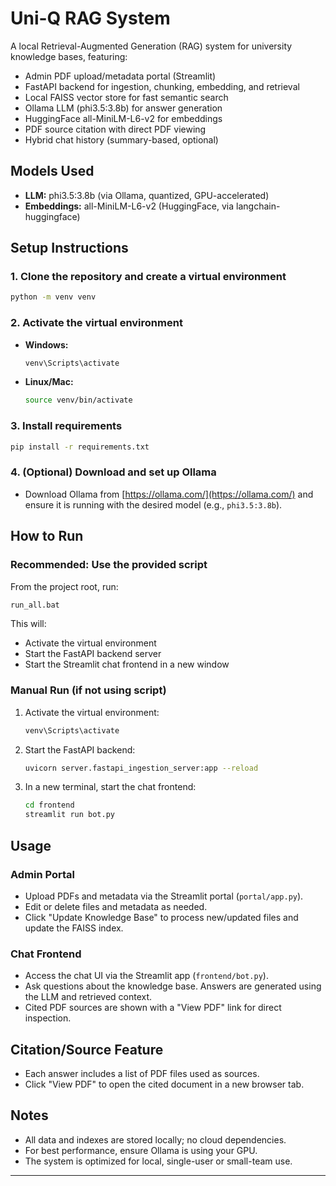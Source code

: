 # Uni-Q RAG System

A local Retrieval-Augmented Generation (RAG) system for university knowledge bases, featuring:
- Admin PDF upload/metadata portal (Streamlit)
- FastAPI backend for ingestion, chunking, embedding, and retrieval
- Local FAISS vector store for fast semantic search
- Ollama LLM (phi3.5:3.8b) for answer generation
- HuggingFace all-MiniLM-L6-v2 for embeddings
- PDF source citation with direct PDF viewing
- Hybrid chat history (summary-based, optional)

## Models Used
- **LLM:** phi3.5:3.8b (via Ollama, quantized, GPU-accelerated)
- **Embeddings:** all-MiniLM-L6-v2 (HuggingFace, via langchain-huggingface)


## Setup Instructions

### 1. Clone the repository and create a virtual environment
```sh
python -m venv venv
```

### 2. Activate the virtual environment
- **Windows:**
  ```sh
  venv\Scripts\activate
  ```
- **Linux/Mac:**
  ```sh
  source venv/bin/activate
  ```

### 3. Install requirements
```sh
pip install -r requirements.txt
```

### 4. (Optional) Download and set up Ollama
- Download Ollama from [https://ollama.com/](https://ollama.com/) and ensure it is running with the desired model (e.g., `phi3.5:3.8b`).

## How to Run

### **Recommended: Use the provided script**
From the project root, run:
```sh
run_all.bat
```
This will:
- Activate the virtual environment
- Start the FastAPI backend server
- Start the Streamlit chat frontend in a new window

### **Manual Run (if not using script)**
1. Activate the virtual environment:
   ```sh
   venv\Scripts\activate
   ```
2. Start the FastAPI backend:
   ```sh
   uvicorn server.fastapi_ingestion_server:app --reload
   ```
3. In a new terminal, start the chat frontend:
   ```sh
   cd frontend
   streamlit run bot.py
   ```

## Usage

### **Admin Portal**
- Upload PDFs and metadata via the Streamlit portal (`portal/app.py`).
- Edit or delete files and metadata as needed.
- Click "Update Knowledge Base" to process new/updated files and update the FAISS index.

### **Chat Frontend**
- Access the chat UI via the Streamlit app (`frontend/bot.py`).
- Ask questions about the knowledge base. Answers are generated using the LLM and retrieved context.
- Cited PDF sources are shown with a "View PDF" link for direct inspection.

## Citation/Source Feature
- Each answer includes a list of PDF files used as sources.
- Click "View PDF" to open the cited document in a new browser tab.

## Notes
- All data and indexes are stored locally; no cloud dependencies.
- For best performance, ensure Ollama is using your GPU.
- The system is optimized for local, single-user or small-team use.

---
